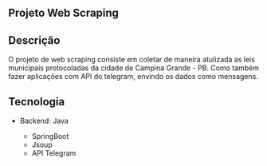 
## Projeto Web Scraping


## Descrição

O projeto de web scraping consiste em coletar de maneira atulizada as leis municipais protocoladas da cidade de Campina Grande - PB. Como também fazer aplicações com API do telegram, envindo os dados como mensagens.


## Tecnologia

<ul>
  <li>Backend: Java</li>
  <ul>
    <li>SpringBoot</li>
    <li>Jsoup</li>
    <li>API Telegram</li>
  </ul>
</ul>
<h1>
